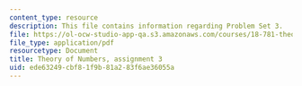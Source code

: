```yaml
---
content_type: resource
description: This file contains information regarding Problem Set 3.
file: https://ol-ocw-studio-app-qa.s3.amazonaws.com/courses/18-781-theory-of-numbers-spring-2012/ede63249cbf81f9b81a283f6ae36055a_MIT18_781S12_pset3.pdf
file_type: application/pdf
resourcetype: Document
title: Theory of Numbers, assignment 3
uid: ede63249-cbf8-1f9b-81a2-83f6ae36055a
---
```

